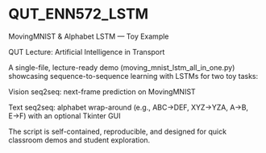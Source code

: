 # QUT_ENN572_LSTM

MovingMNIST & Alphabet LSTM — Toy Example

QUT Lecture: Artificial Intelligence in Transport

A single-file, lecture-ready demo (moving_mnist_lstm_all_in_one.py) showcasing sequence-to-sequence learning with LSTMs for two toy tasks:

Vision seq2seq: next-frame prediction on MovingMNIST

Text seq2seq: alphabet wrap-around (e.g., ABC→DEF, XYZ→YZA, A→B, E→F) with an optional Tkinter GUI

The script is self-contained, reproducible, and designed for quick classroom demos and student exploration.

